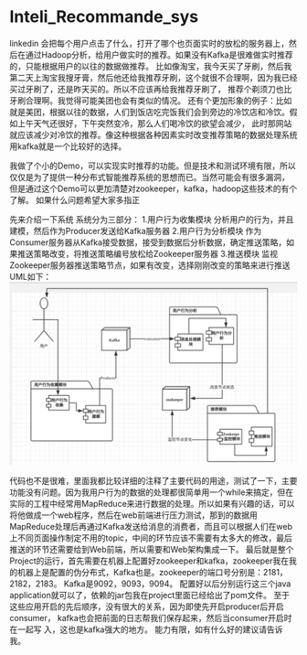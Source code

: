 # Inteli_Recommande_sys

linkedin 会把每个用户点击了什么，打开了哪个也页面实时的放松的服务器上，然后在通过Hadoop分析，给用户做实时的推荐。如果没有Kafka是很难做实时推荐的，只能根据用户的以往的数据做推荐。
比如像淘宝，我今天买了牙刷，然后我第二天上淘宝我搜牙膏，然后他还给我推荐牙刷，这个就很不合理啊，因为我已经买过牙刷了，还是昨天买的。所以不应该再给我推荐牙刷了，
推荐个剃须刀也比牙刷合理啊。我觉得可能美团也会有类似的情况。
还有个更加形象的例子：比如就是美团，根据以往的数据，人们到饭店吃完饭我们会到旁边的冷饮店和冷饮。假如上午天气还很好，下午突然变冷，那么人们喝冷饮的欲望会减少，
此时那网站就应该减少对冷饮的推荐。像这种根据各种因素实时改变推荐策略的数据处理系统用kafka就是一个比较好的选择。

我做了个小的Demo，可以实现实时推荐的功能。但是技术和测试环境有限，所以仅仅是为了提供一种分布式智能推荐系统的思想而已。当然可能会有很多漏洞，
但是通过这个Demo可以更加清楚对zookeeper，kafka，hadoop这些技术的有个了解。
如果什么问题希望大家多指正

先来介绍一下系统
系统分为三部分：
1.用户行为收集模块
分析用户的行为，并且建模，然后作为Producer发送给Kafka服务器
2.用户行为分析模块
作为Consumer服务器从Kafka接受数据，接受到数据后分析数据，确定推送策略，如果推送策略改变，将推送策略编号放松给Zookeeper服务器
3.推送模块
监视Zookeeper服务器推送策略节点，如果有改变，选择刚刚改变的策略来进行推送
UML如下：
![image](https://github.com/BravoPaul/Inteli_Recommande_sys/blob/master/model.png)

代码也不是很难，里面我都比较详细的注释了主要代码的用途，测试了一下，主要功能没有问题。因为我用户行为的数据的处理都很简单用一个while来搞定，但在实际的工程中经常用MapReduce来进行数据的处理。所以如果有兴趣的话，可以将他做成一个web程序，然后在web前端进行压力测试，那到的数据用MapReduce处理后再通过Kafka发送给消息的消费者，而且可以根据人们在web上不同页面操作制定不用的topic，中间的环节应该不需要有太多大的修改，最后推送的环节还需要给到Web前端，所以需要和Web架构集成一下。
最后就是整个Project的运行，首先需要在机器上配置好zookeeper和kafka，zookeeper我在我的机器上是配置的伪分布式，Kafka也是。zookeeper的端口号分别是：2181，2182，2183。 Kafka是9092，9093，9094。 配置好以后分别运行这三个java application就可以了，依赖的jar包我在project里面已经给出了pom文件。
至于这些应用开启的先后顺序，没有很大的关系，因为即使先开启producer后开启consumer， kafka也会把前面的日志帮我们保存起来，然后当consumer开启时在一起写
入，这也是kafka强大的地方。
能力有限，如有什么好的建议请告诉我。

